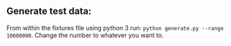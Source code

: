 ## Generate test data:
From within the fixtures file using python 3 run: `python generate.py --range 10000000`. Change the number to whatever you want to.